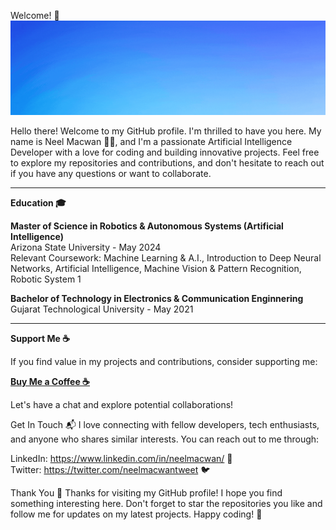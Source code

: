 Welcome! 🎉
![Profile Banner](Profile.gif)


Hello there! Welcome to my GitHub profile. I'm thrilled to have you here. My name is Neel Macwan 👩‍💻, and I'm a passionate Artificial Intelligence Developer with a love for coding and building innovative projects. Feel free to explore my repositories and contributions, and don't hesitate to reach out if you have any questions or want to collaborate.

***
**Education 🎓**
<!--I have pursued my education in [Your Field of Study] from [University/Institution Name], located in [Your Location]. My academic journey has been one of continuous learning and growth, providing me with a strong foundation in [Your Core Technologies] ⌨️ and a passion for exploring the potential of technology.
-->
**Master of Science in Robotics & Autonomous Systems (Artificial Intelligence)** \
Arizona State University - May 2024 \
Relevant Coursework: Machine Learning & A.I., Introduction to Deep Neural Networks, Artificial Intelligence, Machine Vision & Pattern Recognition, Robotic System 1 

**Bachelor of Technology in Electronics & Communication Enginnering** \
Gujarat Technological University - May 2021 


***
<!-- Work Experience 👔
Software Engineer at [Company Name] (Year - Present)
Description: A brief overview of your role and responsibilities, technologies used, and any notable achievements.

Junior Developer at [Previous Company] (Year - Year)
Description: A brief overview of your role and responsibilities, technologies used, and any notable achievements.
-->
<!--
My Projects 🚀
Here are some of the key projects I've worked on:

[Project 1]
Description: A brief description of the project and its main features.

GitHub Repository: [Link to the GitHub repository]

Demo: [Link to the live demo or video walkthrough, if available]

[Project 2]
Description: A brief description of the project and its main features.

GitHub Repository: [Link to the GitHub repository]

Demo: [Link to the live demo or video walkthrough, if available]

[Project 3]
Description: A brief description of the project and its main features.

GitHub Repository: [Link to the GitHub repository]

Demo: [Link to the live demo or video walkthrough, if available]

My Contributions 🙌
I'm an active contributor to open-source projects, and I believe in giving back to the community that has helped me grow as a developer. Some of my notable contributions include:

Contribution 1: A short description of the contribution and its impact.

Contribution 2: A short description of the contribution and its impact.

Contribution 3: A short description of the contribution and its impact.
-->
**Support Me ☕️**

If you find value in my projects and contributions, consider supporting me:

**[Buy Me a Coffee ☕️](https://www.buymeacoffee.com/nhmacwan)**
<!-- PayPal 💰
Your support means a lot to me and helps me dedicate more time to creating exciting software.
-->
Let's have a chat and explore potential collaborations!

Get In Touch 📬
I love connecting with fellow developers, tech enthusiasts, and anyone who shares similar interests. You can reach out to me through:

<!--Email: [Your Email Address] 📧 -->
LinkedIn: https://www.linkedin.com/in/neelmacwan/ 💼 <br>
Twitter: https://twitter.com/neelmacwantweet 🐦 <br>


Thank You 🙏
Thanks for visiting my GitHub profile! I hope you find something interesting here. Don't forget to star the repositories you like and follow me for updates on my latest projects. Happy coding! 🚀
